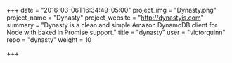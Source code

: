 +++
date = "2016-03-06T16:34:49-05:00"
project_img = "Dynasty.png"
project_name = "Dynasty"
project_website = "http://dynastyjs.com"
summary = "Dynasty is a clean and simple Amazon DynamoDB client for Node with baked in Promise support."
title = "dynasty"
user = "victorquinn"
repo = "dynasty"
weight = 10

+++

